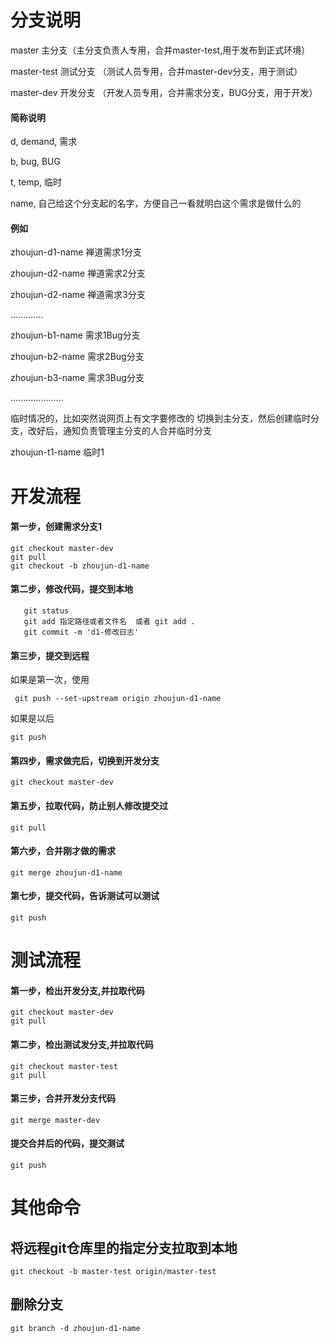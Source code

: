 # 分支说明

master 主分支（主分支负责人专用，合并master-test,用于发布到正式环境）

master-test 测试分支 （测试人员专用，合并master-dev分支，用于测试）

master-dev 开发分支  （开发人员专用，合并需求分支，BUG分支，用于开发）

#### 简称说明

d, demand, 需求

b, bug, BUG

t, temp, 临时

name, 自己给这个分支起的名字，方便自己一看就明白这个需求是做什么的

#### 例如

zhoujun-d1-name  禅道需求1分支

zhoujun-d2-name   禅道需求2分支

zhoujun-d2-name   禅道需求3分支

.............

zhoujun-b1-name   需求1Bug分支

zhoujun-b2-name   需求2Bug分支

zhoujun-b3-name   需求3Bug分支

.....................

临时情况的，比如突然说网页上有文字要修改的
切换到主分支，然后创建临时分支，改好后，通知负责管理主分支的人合并临时分支

zhoujun-t1-name   临时1



# 开发流程

#### 第一步，创建需求分支1
```
git checkout master-dev
git pull
git checkout -b zhoujun-d1-name

```
#### 第二步，修改代码，提交到本地

```
   git status
   git add 指定路径或者文件名  或者 git add .
   git commit -m 'd1-修改日志'
```
#### 第三步，提交到远程
  如果是第一次，使用
  
```
 git push --set-upstream origin zhoujun-d1-name
```

  如果是以后
  
```
git push 
```

#### 第四步，需求做完后，切换到开发分支
```
git checkout master-dev
```
#### 第五步，拉取代码，防止别人修改提交过
```
git pull
```

#### 第六步，合并刚才做的需求

```
git merge zhoujun-d1-name
```

#### 第七步，提交代码，告诉测试可以测试

```
git push
```

# 测试流程

#### 第一步，检出开发分支,并拉取代码

```
git checkout master-dev
git pull

```

#### 第二步，检出测试发分支,并拉取代码

```
git checkout master-test
git pull

```

#### 第三步，合并开发分支代码

```
git merge master-dev
```

#### 提交合并后的代码，提交测试

```
git push
```





# 其他命令


## 将远程git仓库里的指定分支拉取到本地
```
git checkout -b master-test origin/master-test
```
## 删除分支 

```
git branch -d zhoujun-d1-name
```

   




